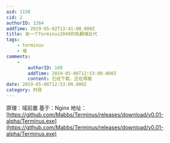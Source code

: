 ```yaml
---
aid: 1158
cid: 2
authorID: 1264
addTime: 2019-05-02T13:41:00.000Z
title: 发一个Terminus2049的免翻墙反代
tags:
    - terminus
    - 墙
comments:
    -
        authorID: 149
        addTime: 2019-05-06T12:53:00.000Z
        content: 已经下载，正在琢磨
date: 2019-05-06T12:53:00.000Z
category: 时政
---
```


原理：域前置 基于：Nginx 地址：[https://github.com/Mabbs/Terminus/releases/download/v0.01-alpha/Terminus.exe](https://github.com/Mabbs/Terminus/releases/download/v0.01-alpha/Terminus.exe)
